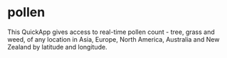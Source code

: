 # pollen
This QuickApp gives access to real-time pollen count - tree, grass and weed, of any location in Asia, Europe, North America, Australia and New Zealand by latitude and longitude. 
